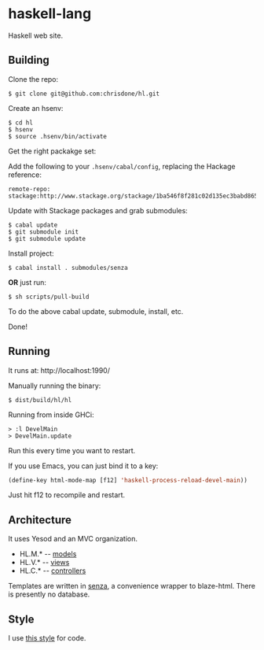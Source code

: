 haskell-lang
=====

Haskell web site.

## Building

Clone the repo:

    $ git clone git@github.com:chrisdone/hl.git

Create an hsenv:

    $ cd hl
    $ hsenv
    $ source .hsenv/bin/activate

Get the right packakge set:

Add the following to your `.hsenv/cabal/config`, replacing the Hackage reference:

    remote-repo: stackage:http://www.stackage.org/stackage/1ba546f8f281c02d135ec3babd86516f726b4453

Update with Stackage packages and grab submodules:

    $ cabal update
    $ git submodule init
    $ git submodule update

Install project:

    $ cabal install . submodules/senza


**OR** just run:

    $ sh scripts/pull-build

To do the above cabal update, submodule, install, etc.

Done!

## Running

It runs at: http://localhost:1990/

Manually running the binary:

    $ dist/build/hl/hl

Running from inside GHCi:

    > :l DevelMain
    > DevelMain.update

Run this every time you want to restart.

If you use Emacs, you can just bind it to a key:

``` lisp
(define-key html-mode-map [f12] 'haskell-process-reload-devel-main))
```

Just hit f12 to recompile and restart.

## Architecture

It uses Yesod and an MVC organization.

* HL.M.* -- [models](https://github.com/chrisdone/hl/tree/master/src/HL/M)
* HL.V.* -- [views](https://github.com/chrisdone/hl/tree/master/src/HL/V)
* HL.C.* -- [controllers](https://github.com/chrisdone/hl/tree/master/src/HL/C)

Templates are written in [senza](https://github.com/chrisdone/senza),
a convenience wrapper to blaze-html. There is presently no database.

## Style

I use [this style](https://github.com/chrisdone/haskell-style-guide)
for code.
